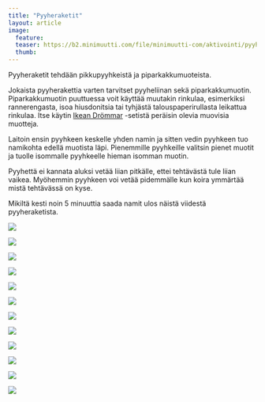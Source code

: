 ```yaml
---
title: "Pyyheraketit"
layout: article
image:
  feature:
  teaser: https://b2.minimuutti.com/file/minimuutti-com/aktivointi/pyyheraketit/DS41785-245px.jpg
  thumb:
---
```


Pyyheraketit tehdään pikkupyyhkeistä ja piparkakkumuoteista.

Jokaista pyyherakettia varten tarvitset pyyheliinan sekä piparkakkumuotin. Piparkakkumuotin puuttuessa voit käyttää muutakin rinkulaa, esimerkiksi rannerengasta, isoa hiusdonitsia tai tyhjästä talouspaperirullasta leikattua rinkulaa. Itse käytin [Ikean Drömmar](/aktivointi/ikean-drommar-muotit/) -setistä peräisin olevia muovisia muotteja.

Laitoin ensin pyyhkeen keskelle yhden namin ja sitten vedin pyyhkeen tuo namikohta edellä muotista läpi. Pienemmille pyyhkeille valitsin pienet muotit ja tuolle isommalle pyyhkeelle hieman isomman muotin.

Pyyhettä ei kannata aluksi vetää liian pitkälle, ettei tehtävästä tule liian vaikea. Myöhemmin pyyhkeen voi vetää pidemmälle kun koira ymmärtää mistä tehtävässä on kyse.

Mikiltä kesti noin 5 minuuttia saada namit ulos näistä viidestä pyyheraketista.

[![](https://b2.minimuutti.com/file/minimuutti-com/aktivointi/pyyheraketit/DS41785-800px.jpg)](https://dl.dropboxusercontent.com/sh/ea1wtnz7z734o12/AABu6uehHjkSs7PsyUEgjK76a/aktivointi/pyyheraketit/DS41785.jpg)

[![](https://b2.minimuutti.com/file/minimuutti-com/aktivointi/pyyheraketit/DS41801-800px.jpg)](https://dl.dropboxusercontent.com/sh/ea1wtnz7z734o12/AABMhyECxXp5ktCMPv57SJPLa/aktivointi/pyyheraketit/DS41801.jpg)

[![](https://b2.minimuutti.com/file/minimuutti-com/aktivointi/pyyheraketit/DS41804-800px.jpg)](https://dl.dropboxusercontent.com/sh/ea1wtnz7z734o12/AAAm-oydjftJzGUFhyLquaL0a/aktivointi/pyyheraketit/DS41804.jpg)

[![](https://b2.minimuutti.com/file/minimuutti-com/aktivointi/pyyheraketit/DS41810-800px.jpg)](https://dl.dropboxusercontent.com/sh/ea1wtnz7z734o12/AACL5fKQ1ih3ml_oNgNZpG3qa/aktivointi/pyyheraketit/DS41810.jpg)

[![](https://b2.minimuutti.com/file/minimuutti-com/aktivointi/pyyheraketit/DS41813-800px.jpg)](https://dl.dropboxusercontent.com/sh/ea1wtnz7z734o12/AAC8IYyWE-2WyvedU4TRwY8ia/aktivointi/pyyheraketit/DS41813.jpg)

[![](https://b2.minimuutti.com/file/minimuutti-com/aktivointi/pyyheraketit/DS41856-800px.jpg)](https://dl.dropboxusercontent.com/sh/ea1wtnz7z734o12/AAANMuc9iqjmBkGScLiqwZVQa/aktivointi/pyyheraketit/DS41856.jpg)

[![](https://b2.minimuutti.com/file/minimuutti-com/aktivointi/pyyheraketit/DS41857-800px.jpg)](https://dl.dropboxusercontent.com/sh/ea1wtnz7z734o12/AADXEoOEhi_AhDMhPWJciVM-a/aktivointi/pyyheraketit/DS41857.jpg)

[![](https://b2.minimuutti.com/file/minimuutti-com/aktivointi/pyyheraketit/DS41869-800px.jpg)](https://dl.dropboxusercontent.com/sh/ea1wtnz7z734o12/AABEDtVPEiAiZQc6hdcFdhQOa/aktivointi/pyyheraketit/DS41869.jpg)

[![](https://b2.minimuutti.com/file/minimuutti-com/aktivointi/pyyheraketit/DS41883-800px.jpg)](https://dl.dropboxusercontent.com/sh/ea1wtnz7z734o12/AACKe5oY7wiBWL4Fshouwliya/aktivointi/pyyheraketit/DS41883.jpg)

[![](https://b2.minimuutti.com/file/minimuutti-com/aktivointi/pyyheraketit/DS41895-800px.jpg)](https://dl.dropboxusercontent.com/sh/ea1wtnz7z734o12/AACkmiJ3sKHsjOzvTdqcp7gZa/aktivointi/pyyheraketit/DS41895.jpg)

[![](https://b2.minimuutti.com/file/minimuutti-com/aktivointi/pyyheraketit/DS41928-800px.jpg)](https://dl.dropboxusercontent.com/sh/ea1wtnz7z734o12/AADA4Z_pNGSXLCqjSNJc2XOga/aktivointi/pyyheraketit/DS41928.jpg)

[![](https://b2.minimuutti.com/file/minimuutti-com/aktivointi/pyyheraketit/DS41935-800px.jpg)](https://dl.dropboxusercontent.com/sh/ea1wtnz7z734o12/AAC8arVsQKV2IGY4v5oGMdEka/aktivointi/pyyheraketit/DS41935.jpg)
